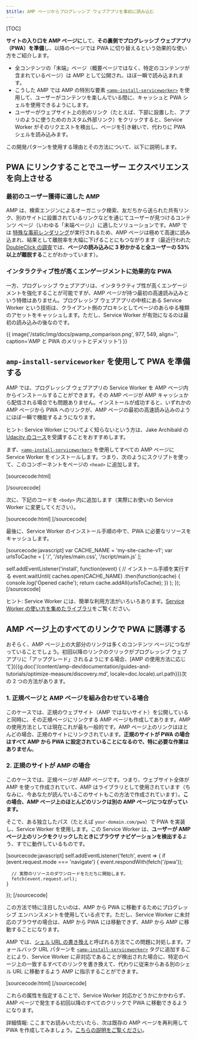 ```yaml
---
$title: AMP ページからプログレッシブ ウェブアプリを事前に読み込む
---
```

[TOC]

**サイトの入り口を AMP ページに**して、**その裏側でプログレッシブ ウェブアプリ（PWA）を準備**し、以降のページでは PWA に切り替えるという効果的な使い方をご紹介します。

* 全コンテンツの「末端」ページ（概要ページではなく、特定のコンテンツが含まれているページ）は AMP として公開され、ほぼ一瞬で読み込まれます。
* こうした AMP では AMP の特別な要素 [`<amp-install-serviceworker>`](/ja/docs/reference/components/amp-install-serviceworker.html) を使用して、ユーザーがコンテンツを楽しんでいる間に、キャッシュと PWA シェルを使用できるようにします。
* ユーザーがウェブサイト上の別のリンク（たとえば、下部に設置した、アプリのように使うためのカスタム外部リンク）をクリックすると、Service Worker がそのリクエストを検出し、ページを引き継いで、代わりに PWA シェルを読み込みます。

この開発パターンを使用する理由とその方法について、以下に説明します。


## PWA にリンクすることでユーザー エクスペリエンスを向上させる

### 最初のユーザー獲得に適した AMP

AMP は、検索エンジンによるオーガニック検索、友だちから送られた共有リンク、別のサイトに設置されているリンクなどを通じてユーザーが見つけるコンテンツ ページ（いわゆる「末端ページ」）に適したソリューションです。AMP では [特殊な事前レンダリング](/ja/learn/about-how/)が実行されるため、AMP ページは極めて高速に読み込まれ、結果として離脱率を大幅に下げることにもつながります（最近行われた [DoubleClick の調査](https://www.doubleclickbygoogle.com/articles/mobile-speed-matters/)では、**ページの読み込みに 3 秒かかると全ユーザーの 53% 以上が離脱する**ことがわかっています）。

### インタラクティブ性が高くエンゲージメントに効果的な PWA

一方、プログレッシブ ウェブアプリは、インタラクティブ性が高くエンゲージメントを強化することが可能ですが、AMP ページが持つ最初の高速読み込みという特徴はありません。プログレッシブ ウェブアプリの中核にある Service Worker という技術は、クライアント側のプロキシとしてページのあらゆる種類のアセットをキャッシュします。ただし、Service Worker が有効になるのは最初の読み込みの後なのです。

{{ image('/static/img/docs/pwamp_comparison.png', 977, 549, align='', caption='AMP と PWA のメリットとデメリット') }}

## `amp-install-serviceworker` を使用して PWA を準備する

AMP では、プログレッシブ ウェブアプリの Service Worker を AMP ページ内からインストールすることができます。その AMP ページが AMP キャッシュから配信される場合でも問題ありません。インストールが成功すると、いずれかの AMP ページから PWA へのリンクが、AMP ページの最初の高速読み込みのようにほぼ一瞬で機能するようになります。

ヒント: Service Worker についてよく知らないという方は、Jake Archibald の [Udacity のコース](https://www.udacity.com/course/offline-web-applications--ud899)を受講することをおすすめします。

まず、[`<amp-install-serviceworker>`](/ja/docs/reference/components/amp-install-serviceworker.html) を使用してすべての AMP ページに Service Worker をインストールします。つまり、次のようにスクリプトを使って、このコンポーネントをページの `<head>` に追加します。

[sourcecode:html]
<script async custom-element="amp-install-serviceworker"
  src="https://cdn.ampproject.org/v0/amp-install-serviceworker-0.1.js"></script>
[/sourcecode]

次に、下記のコードを `<body>` 内に追加します（実際にお使いの Service Worker に変更してください）。

[sourcecode:html]
<amp-install-serviceworker
      src="https://www.your-domain.com/serviceworker.js"
      layout="nodisplay">
</amp-install-serviceworker>
[/sourcecode]

最後に、Service Worker のインストール手順の中で、PWA に必要なリソースをキャッシュします。

[sourcecode:javascript]
var CACHE_NAME = 'my-site-cache-v1';
var urlsToCache = [
  '/',
  '/styles/main.css',
  '/script/main.js'
];

self.addEventListener('install', function(event) {
  // インストール手順を実行する
  event.waitUntil(
    caches.open(CACHE_NAME)
      .then(function(cache) {
        console.log('Opened cache');
        return cache.addAll(urlsToCache);
      })
  );
});
[/sourcecode]

ヒント: Service Worker には、簡単な利用方法がいろいろあります。[Service Worker の使い方を集めたライブラリ](https://github.com/GoogleChrome/sw-helpers)をご覧ください。

## AMP ページ上のすべてのリンクで PWA に誘導する

おそらく、AMP ページ上の大部分のリンクは多くのコンテンツ ページにつながっていることでしょう。初回以降のリンクのクリックがプログレッシブ ウェブアプリに「アップグレード」されるようにする場合、[AMP の使用方法に応じて]({{g.doc('/content/amp-dev/documentation/guides-and-tutorials/optimize-measure/discovery.md', locale=doc.locale).url.path}})次の 2 つの方法があります。

### 1. 正規ページと AMP ページを組み合わせている場合

このケースでは、正規のウェブサイト（AMP ではないサイト）を公開していると同時に、その正規ページにリンクする AMP ページも作成してあります。AMP の使用方法としては現在これが最も一般的です。AMP ページ上のリンクはほとんどの場合、正規のサイトにリンクされています。**正規のサイトが PWA の場合はすべて AMP から PWA に設定されていることになるので、特に必要な作業はありません**。

### 2. 正規のサイトが AMP の場合

このケースでは、正規ページが AMP ページです。つまり、ウェブサイト全体が AMP を使って作成されていて、AMP はライブラリとして使用されています（ちなみに、今あなたが読んでいるこのサイトもこの方法で作成されています）。**この場合、AMP ページ上のほとんどのリンクは別の AMP ページにつながっています。**

そこで、ある独立したパス（たとえば `your-domain.com/pwa`）で PWA を実装し、Service Worker を使用します。この Service Worker は、**ユーザーが AMP ページ上のリンクをクリックしたときにブラウザ ナビゲーションを検出する**よう、すでに動作しているものです。

[sourcecode:javascript]
self.addEventListener('fetch', event => {
    if (event.request.mode === 'navigate') {
      event.respondWith(fetch('/pwa'));

      // 実際のリソースのダウンロードをただちに開始します。
      fetch(event.request.url);
    }

});
[/sourcecode]

この方法で特に注目したいのは、AMP から PWA に移動するためにプログレッシブ エンハンスメントを使用している点です。ただし、Service Worker に未対応のブラウザの場合は、AMP から PWA には移動できず、AMP から AMP に移動することになります。

AMP では、[シェル URL の書き換え](/ja/docs/reference/components/amp-install-serviceworker.html#shell-url-rewrite)と呼ばれる方法でこの問題に対処します。フォールバック URL パターンを [`<amp-install-serviceworker>`](/ja/docs/reference/components/amp-install-serviceworker.html) タグに追加することにより、Service Worker に非対応であることが検出された場合に、特定のページ上の一致するすべてのリンクを書き換えて、代わりに従来からある別のシェル URL に移動するよう AMP に指示することができます。

[sourcecode:html]
<amp-install-serviceworker
      src="https://www.your-domain.com/serviceworker.js"
      layout="nodisplay"
      data-no-service-worker-fallback-url-match=".*"
      data-no-service-worker-fallback-shell-url="https://www.your-domain.com/pwa">
</amp-install-serviceworker>
[/sourcecode]

これらの属性を指定することで、Service Worker 対応かどうかにかかわらず、AMP ページで発生する初回以降のすべてのクリックで PWA に移動できるようになります。

詳細情報: ここまでお読みいただいたら、次は既存の AMP ページを再利用して PWA を作成してみましょう。[こちらの説明をご覧ください](/ja/docs/integration/pwa-amp/amp-in-pwa.html)。
